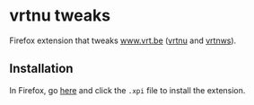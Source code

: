 # vrtnu tweaks

Firefox extension that tweaks www.vrt.be ([vrtnu](https://www.vrt.be/vrtnu/) and [vrtnws](https://www.vrt.be/vrtnws/nl/kijk/)).

## Installation

In Firefox, go [here](https://github.com/sharethewisdom/vrtnu-tweaks/releases/latest/) and click the `.xpi` file to install the extension.
